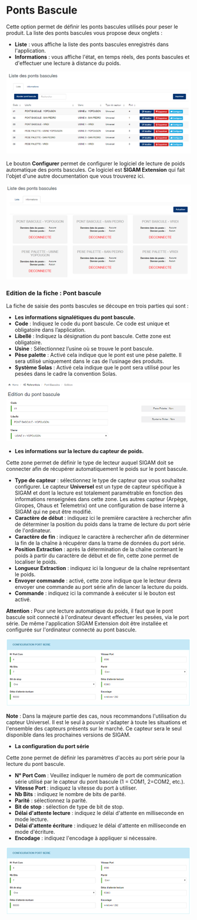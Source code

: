 # Ponts Bascule

Cette option permet de définir les ponts bascules utilisés pour peser le produit. La liste des ponts bascules vous propose deux onglets :

* **Liste** : vous affiche la liste des ponts bascules enregistrés dans l'application.
* **Informations** : vous affiche l'état, en temps réels, des ponts bascules et d'effectuer une lecture à distance du poids.

![](../../.gitbook/assets/pontbascule1.png)

Le bouton **Configurer** permet de configurer le logiciel de lecture de poids automatique des ponts bascules. Ce logiciel est **SIGAM Extension** qui fait l'objet d'une autre documentation que vous trouverez ici.

![](../../.gitbook/assets/pontbascule2.png)

### **Edition de la fiche : Pont bascule**

La fiche de saisie des ponts bascules se découpe en trois parties qui sont :

* **Les informations signalétiques du pont bascule.**
* **Code** : Indiquez le code du pont bascule. Ce code est unique et obligatoire dans l’application.
* **Libellé** : Indiquez la désignation du pont bascule. Cette zone est obligatoire.
* **Usine** : Sélectionnez l’usine où se trouve le pont bascule.
* **Pèse palette** : Activé cela indique que le pont est une pèse palette. Il sera utilisé uniquement dans le cas de l’usinage des produits.
* **Système Solas** : Activé cela indique que le pont sera utilisé pour les pesées dans le cadre la convention Solas.

![](../../.gitbook/assets/pontbascule3.png)

* **Les informations sur la lecture du capteur de poids.**

Cette zone permet de définir le type de lecteur auquel SIGAM doit se connecter afin de récupérer automatiquement le poids sur le pont bascule.

* **Type de capteur** : sélectionnez le type de capteur que vous souhaitez configurer. Le capteur **Universel** est un type de capteur spécifique à SIGAM et dont la lecture est totalement paramétrable en fonction des informations renseignées dans cette zone. Les autres capteur (Arpège, Giropes, Ohaus et Telemetrix) ont une configuration de base interne à SIGAM qui ne peut être modifié.&#x20;
* **Caractère de début** : indiquez ici le première caractère à rechercher afin de déterminer la position du poids dans la trame de lecture du port série de l'ordinateur.
* **Caractère de fin** : indiquez le caractère à rechercher afin de déterminer la fin de la chaîne à récupérer dans la trame de données du port série.
* **Position Extraction** : après la détermination de la chaîne contenant le poids à partir du caractère de début et de fin, cette zone permet de localiser le poids.
* **Longueur Extraction** : indiquez ici la longueur de la chaîne représentant le poids.
* **Envoyer commande** : activé, cette zone indique que le lecteur devra envoyer une commande au port série afin de lancer la lecture du poids.
* **Commande** : indiquez ici la commande à exécuter si le bouton  est activé.

**Attention :** Pour une lecture automatique du poids, il faut que le pont bascule soit connecté à l'ordinateur devant effectuer les pesées, via le port série. De même l'application SIGAM Extension doit être installée et configurée sur l'ordinateur connecté au pont bascule.

![](<../../.gitbook/assets/pontbascule5 (1).png>)

**Note** : Dans la majeure partie des cas, nous recommandons l'utilisation du capteur Universel. Il est le seul à pouvoir s'adapter à toute les situations et l'ensemble des capteurs présents sur le marché. Ce capteur sera le seul disponible dans les prochaines versions de SIGAM.

* **La configuration du port série**

Cette zone permet de définir les paramètres d'accès au port série pour la lecture du pont bascule.

* **N° Port Com** : Veuillez indiquer le numéro de port de communication série utilisé par le capteur du pont bascule (1 = COM1, 2=COM2, etc.).
* **Vitesse Port** : indiquez la vitesse du port à utiliser.
* **Nb Bits** : indiquez le nombre de bits de parité.
* **Parité** : sélectionnez la parité.
* **Bit de stop** : sélection de type de bit de stop.
* **Délai d'attente lecture** : indiquez le délai d'attente en milliseconde en mode lecture.
* **Délai d'attente écriture** : indiquez le délai d'attente en milliseconde en mode d'écriture.
* **Encodage** : indiquez l'encodage à appliquer si nécessaire.

![](../../.gitbook/assets/pontbascule5.png)
